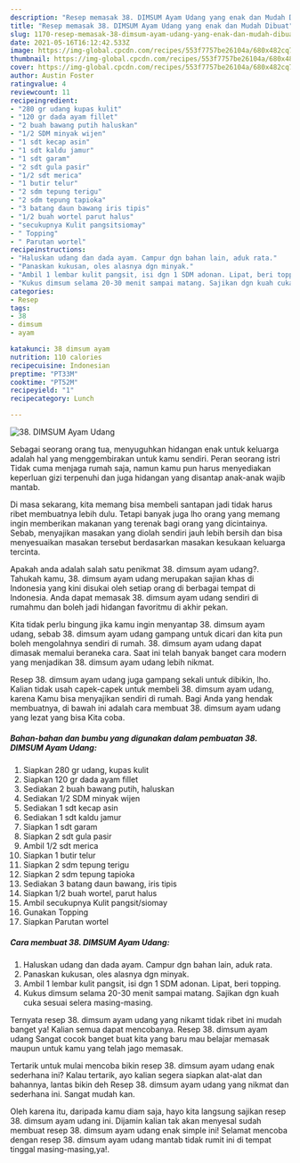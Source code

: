 ```yaml
---
description: "Resep memasak 38. DIMSUM Ayam Udang yang enak dan Mudah Dibuat"
title: "Resep memasak 38. DIMSUM Ayam Udang yang enak dan Mudah Dibuat"
slug: 1170-resep-memasak-38-dimsum-ayam-udang-yang-enak-dan-mudah-dibuat
date: 2021-05-16T16:12:42.533Z
image: https://img-global.cpcdn.com/recipes/553f7757be26104a/680x482cq70/38-dimsum-ayam-udang-foto-resep-utama.jpg
thumbnail: https://img-global.cpcdn.com/recipes/553f7757be26104a/680x482cq70/38-dimsum-ayam-udang-foto-resep-utama.jpg
cover: https://img-global.cpcdn.com/recipes/553f7757be26104a/680x482cq70/38-dimsum-ayam-udang-foto-resep-utama.jpg
author: Austin Foster
ratingvalue: 4
reviewcount: 11
recipeingredient:
- "280 gr udang kupas kulit"
- "120 gr dada ayam fillet"
- "2 buah bawang putih haluskan"
- "1/2 SDM minyak wijen"
- "1 sdt kecap asin"
- "1 sdt kaldu jamur"
- "1 sdt garam"
- "2 sdt gula pasir"
- "1/2 sdt merica"
- "1 butir telur"
- "2 sdm tepung terigu"
- "2 sdm tepung tapioka"
- "3 batang daun bawang iris tipis"
- "1/2 buah wortel parut halus"
- "secukupnya Kulit pangsitsiomay"
- " Topping"
- " Parutan wortel"
recipeinstructions:
- "Haluskan udang dan dada ayam. Campur dgn bahan lain, aduk rata."
- "Panaskan kukusan, oles alasnya dgn minyak."
- "Ambil 1 lembar kulit pangsit, isi dgn 1 SDM adonan. Lipat, beri topping."
- "Kukus dimsum selama 20-30 menit sampai matang. Sajikan dgn kuah cuka sesuai selera masing-masing."
categories:
- Resep
tags:
- 38
- dimsum
- ayam

katakunci: 38 dimsum ayam 
nutrition: 110 calories
recipecuisine: Indonesian
preptime: "PT33M"
cooktime: "PT52M"
recipeyield: "1"
recipecategory: Lunch

---
```



![38. DIMSUM Ayam Udang](https://img-global.cpcdn.com/recipes/553f7757be26104a/680x482cq70/38-dimsum-ayam-udang-foto-resep-utama.jpg)

Sebagai seorang orang tua, menyuguhkan hidangan enak untuk keluarga adalah hal yang menggembirakan untuk kamu sendiri. Peran seorang istri Tidak cuma menjaga rumah saja, namun kamu pun harus menyediakan keperluan gizi terpenuhi dan juga hidangan yang disantap anak-anak wajib mantab.

Di masa  sekarang, kita memang bisa membeli santapan jadi tidak harus ribet membuatnya lebih dulu. Tetapi banyak juga lho orang yang memang ingin memberikan makanan yang terenak bagi orang yang dicintainya. Sebab, menyajikan masakan yang diolah sendiri jauh lebih bersih dan bisa menyesuaikan masakan tersebut berdasarkan masakan kesukaan keluarga tercinta. 



Apakah anda adalah salah satu penikmat 38. dimsum ayam udang?. Tahukah kamu, 38. dimsum ayam udang merupakan sajian khas di Indonesia yang kini disukai oleh setiap orang di berbagai tempat di Indonesia. Anda dapat memasak 38. dimsum ayam udang sendiri di rumahmu dan boleh jadi hidangan favoritmu di akhir pekan.

Kita tidak perlu bingung jika kamu ingin menyantap 38. dimsum ayam udang, sebab 38. dimsum ayam udang gampang untuk dicari dan kita pun boleh mengolahnya sendiri di rumah. 38. dimsum ayam udang dapat dimasak memalui beraneka cara. Saat ini telah banyak banget cara modern yang menjadikan 38. dimsum ayam udang lebih nikmat.

Resep 38. dimsum ayam udang juga gampang sekali untuk dibikin, lho. Kalian tidak usah capek-capek untuk membeli 38. dimsum ayam udang, karena Kamu bisa menyajikan sendiri di rumah. Bagi Anda yang hendak membuatnya, di bawah ini adalah cara membuat 38. dimsum ayam udang yang lezat yang bisa Kita coba.

<!--inarticleads1-->

##### Bahan-bahan dan bumbu yang digunakan dalam pembuatan 38. DIMSUM Ayam Udang:

1. Siapkan 280 gr udang, kupas kulit
1. Siapkan 120 gr dada ayam fillet
1. Sediakan 2 buah bawang putih, haluskan
1. Sediakan 1/2 SDM minyak wijen
1. Sediakan 1 sdt kecap asin
1. Sediakan 1 sdt kaldu jamur
1. Siapkan 1 sdt garam
1. Siapkan 2 sdt gula pasir
1. Ambil 1/2 sdt merica
1. Siapkan 1 butir telur
1. Siapkan 2 sdm tepung terigu
1. Siapkan 2 sdm tepung tapioka
1. Sediakan 3 batang daun bawang, iris tipis
1. Siapkan 1/2 buah wortel, parut halus
1. Ambil secukupnya Kulit pangsit/siomay
1. Gunakan  Topping
1. Siapkan  Parutan wortel




<!--inarticleads2-->

##### Cara membuat 38. DIMSUM Ayam Udang:

1. Haluskan udang dan dada ayam. Campur dgn bahan lain, aduk rata.
1. Panaskan kukusan, oles alasnya dgn minyak.
1. Ambil 1 lembar kulit pangsit, isi dgn 1 SDM adonan. Lipat, beri topping.
1. Kukus dimsum selama 20-30 menit sampai matang. Sajikan dgn kuah cuka sesuai selera masing-masing.




Ternyata resep 38. dimsum ayam udang yang nikamt tidak ribet ini mudah banget ya! Kalian semua dapat mencobanya. Resep 38. dimsum ayam udang Sangat cocok banget buat kita yang baru mau belajar memasak maupun untuk kamu yang telah jago memasak.

Tertarik untuk mulai mencoba bikin resep 38. dimsum ayam udang enak sederhana ini? Kalau tertarik, ayo kalian segera siapkan alat-alat dan bahannya, lantas bikin deh Resep 38. dimsum ayam udang yang nikmat dan sederhana ini. Sangat mudah kan. 

Oleh karena itu, daripada kamu diam saja, hayo kita langsung sajikan resep 38. dimsum ayam udang ini. Dijamin kalian tak akan menyesal sudah membuat resep 38. dimsum ayam udang enak simple ini! Selamat mencoba dengan resep 38. dimsum ayam udang mantab tidak rumit ini di tempat tinggal masing-masing,ya!.

